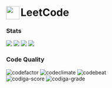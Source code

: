 <h1><img src="https://upload.wikimedia.org/wikipedia/commons/6/6c/Leetcode.svg" height="36" align="left"> LeetCode</h1>

### Stats
![](https://img.shields.io/github/repo-size/asahiocean/LeetCode.svg)
![](https://img.shields.io/github/commit-activity/y/asahiocean/LeetCode)
![](https://img.shields.io/github/last-commit/asahiocean/LeetCode)
![](https://tinyurl.com/yckwfb3f)

### Code Quality
<div>
<img src="https://codefactor.io/repository/github/asahiocean/leetcode/badge" alt="codefactor"/>
<img src="https://api.codeclimate.com/v1/badges/d35b43a7b975fe318279/maintainability" alt="codeclimate"/>
<img src="https://codebeat.co/badges/6570fe78-4c97-45ad-9066-e8f8d2369e57" alt="codebeat"/>
<br>
<img src="https://api.codiga.io/project/30443/score/svg" alt="codiga-score"> <img src="https://api.codiga.io/project/30443/status/svg" alt="codiga-grade">
</div>
